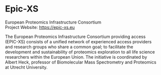 # Epic-XS
European Proteomics Infrastructure Consortium\
Project Website: https://epic-xs.eu

The European Proteomics Infrastructure Consortium providing access (EPIC-XS) consists of a unified network of experienced access providers and research groups who share a common goal; to facilitate the development and sustainability of proteomics exploration to all life science researchers within the European Union. The initiative is coordinated by Albert Heck, professor of Biomolecular Mass Spectrometry and Proteomics at Utrecht University.
